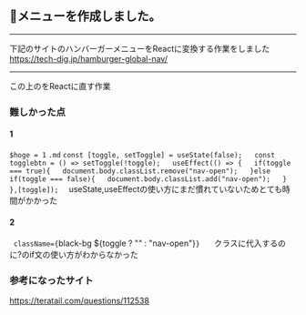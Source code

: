 ## 🍔メニューを作成しました。


---
下記のサイトのハンバーガーメニューをReactに変換する作業をしました  
https://tech-dig.jp/hamburger-global-nav/  


------------------------------------------------

この上のをReactに直す作業

### 難しかった点
#### 1
`$hoge = 1`
`.md`
`
const [toggle, setToggle] = useState(false);  
const togglebtn = () => setToggle(!toggle);  
useEffect(() => {  
        if(toggle === true){  
            document.body.classList.remove("nav-open");  
        }else if(toggle === false){  
            document.body.classList.add("nav-open");  
        }  
 },[toggle]);  
   `
useState,useEffectの使い方にまだ慣れていないためとても時間がかかった  
#### 2  
`
className={`black-bg ${toggle ? "" : "nav-open"}`}  
  `
クラスに代入するのに?のif文の使い方がわからなかった  

### 参考になったサイト  
https://teratail.com/questions/112538
